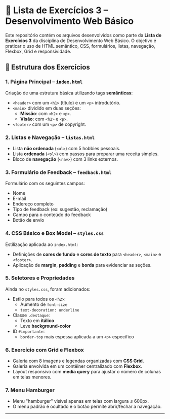 # 📘 Lista de Exercícios 3 – Desenvolvimento Web Básico

Este repositório contém os arquivos desenvolvidos como parte da **Lista de Exercícios 3** da disciplina de Desenvolvimento Web Básico. O objetivo é praticar o uso de HTML semântico, CSS, formulários, listas, navegação, Flexbox, Grid e responsividade.

## 🧱 Estrutura dos Exercícios

### 1. Página Principal – `index.html`
Criação de uma estrutura básica utilizando tags **semânticas**:
- `<header>` com um `<h1>` (título) e um `<p>` introdutório.
- `<main>` dividido em duas seções:
  - **Missão**: com `<h2>` e `<p>`.
  - **Visão**: com `<h2>` e `<p>`.
- `<footer>` com um `<p>` de copyright.

### 2. Listas e Navegação – `listas.html`
- Lista **não ordenada** (`<ul>`) com 5 hobbies pessoais.
- Lista **ordenada** (`<ol>`) com passos para preparar uma receita simples.
- Bloco de **navegação** (`<nav>`) com 3 links externos.

### 3. Formulário de Feedback – `feedback.html`
Formulário com os seguintes campos:
- Nome
- E-mail
- Endereço completo
- Tipo de feedback (ex: sugestão, reclamação)
- Campo para o conteúdo do feedback
- Botão de envio

### 4. CSS Básico e Box Model – `styles.css`
Estilização aplicada ao `index.html`:
- Definições de **cores de fundo** e **cores de texto** para `<header>`, `<main>` e `<footer>`.
- Aplicação de **margin**, **padding** e **borda** para evidenciar as seções.

### 5. Seletores e Propriedades
Ainda no `styles.css`, foram adicionados:
- Estilo para todos os `<h2>`:
  - Aumento de `font-size`
  - `text-decoration: underline`
- Classe `.destaque`:
  - Texto em **itálico**
  - Leve **background-color**
- ID `#importante`:
  - `border-top` mais espessa aplicada a um `<p>` específico

### 6. Exercício com Grid e Flexbox
- Galeria com 8 imagens e legendas organizadas com **CSS Grid**.
- Galeria envolvida em um contêiner centralizado com **Flexbox**.
- Layout responsivo com **media query** para ajustar o número de colunas em telas menores.

### 7. Menu Hamburger
- Menu "hamburger" visível apenas em telas com largura ≤ 600px.
- O menu padrão é ocultado e o botão permite abrir/fechar a navegação.

---
